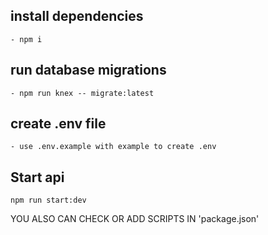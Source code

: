 ## install dependencies
```
- npm i
```
## run database migrations
```
- npm run knex -- migrate:latest
```
## create .env file
```
- use .env.example with example to create .env
```
## Start api 

```
npm run start:dev

```

YOU ALSO CAN CHECK OR ADD SCRIPTS IN 'package.json'

